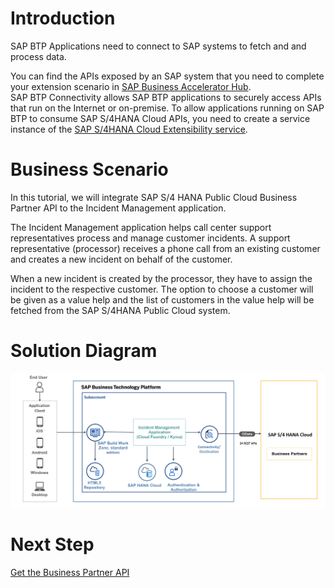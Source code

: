 # Introduction
SAP BTP Applications need to connect to SAP systems to fetch and and process data. 

You can find the APIs exposed by an SAP system that you need to complete your extension scenario in [SAP Business Accelerator Hub](https://api.sap.com/).  
SAP BTP Connectivity allows SAP BTP applications to securely access APIs that run on the Internet or on-premise. 
To allow applications running on SAP BTP to consume SAP S/4HANA Cloud APIs, you need to create a service instance of the [SAP S/4HANA Cloud Extensibility service](https://help.sap.com/docs/btp/sap-business-technology-platform/create-service-instance-to-consume-sap-s-4hana-cloud-apis?locale=en-USstate%3DPRODUCTION).

# Business Scenario

In this tutorial, we will integrate SAP S/4 HANA Public Cloud Business Partner API to the Incident Management application.

The Incident Management application helps call center support representatives process and manage customer incidents. A support representative (processor) receives a phone call from an existing customer and creates a new incident on behalf of the customer.

When a new incident is created by the processor, they have to assign the incident to the respective customer. The option to choose a customer will be given as a value help and the list of customers in the value help will be fetched from the SAP S/4HANA Public Cloud system. 


# Solution Diagram

  ![Solution Diagram](../../images/add-remote-service/Solution-Diagram-RS.png)

# Next Step

[Get the Business Partner API](./explore-apis-and-events.md)